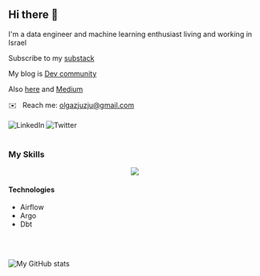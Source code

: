 ## Hi there 👋

I'm a data engineer and machine learning enthusiast living and working in Israel

Subscribe to my [substack](https://olgabraginskaya.substack.com/)

My blog is [Dev community](https://dev.to/olgabraginskaya)

Also [here](https://www.datobra.com/) and [Medium](https://olgabraginskaya.medium.com/)


✉️&nbsp;&nbsp;&nbsp;Reach me: olgazjuzju@gmail.com 
<br />
<br />
<a href="https://www.linkedin.com/in/olgabraginskaya/" target='_blank'>
  <img align="left" alt="LinkedIn" src="https://img.shields.io/badge/LinkedIn-0077B5?style=for-the-badge&logo=linkedin&logoColor=white" />
</a>
<a href="https://twitter.com/olgazju_dev" target='_blank'>
  <img align="left" alt="Twitter" src="https://img.shields.io/badge/Twitter-1DA1F2?style=for-the-badge&logo=twitter&logoColor=white" />
</a>
<br />
<br />
### My Skills

<p align="center">
  <a href="https://skillicons.dev">
    <img src="https://skillicons.dev/icons?i=py,aws,gcp,kubernetes,kafka,docker" />
  </a>
</p>

#### Technologies

- Airflow
- Argo
- Dbt

<br />
<br />

![My GitHub stats](https://github-readme-stats.vercel.app/api?username=olgazju&count_private=true&theme=graywhite)


<!--
**olgazju/olgazju** is a ✨ _special_ ✨ repository because its `README.md` (this file) appears on your GitHub profile.

Here are some ideas to get you started:

- 🔭 I’m currently working on ...
- 🌱 I’m currently learning ...
- 👯 I’m looking to collaborate on ...
- 🤔 I’m looking for help with ...
- 💬 Ask me about ...
- 📫 How to reach me: ...
- 😄 Pronouns: ...
- ⚡ Fun fact: ...
-->
